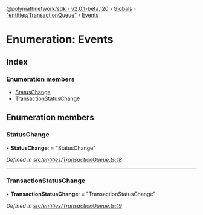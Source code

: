 [@polymathnetwork/sdk - v2.0.1-beta.120](../README.md) › [Globals](../globals.md) › ["entities/TransactionQueue"](../modules/_entities_transactionqueue_.md) › [Events](_entities_transactionqueue_.events.md)

# Enumeration: Events

## Index

### Enumeration members

- [StatusChange](_entities_transactionqueue_.events.md#statuschange)
- [TransactionStatusChange](_entities_transactionqueue_.events.md#transactionstatuschange)

## Enumeration members

### StatusChange

• **StatusChange**: = "StatusChange"

_Defined in [src/entities/TransactionQueue.ts:18](https://github.com/PolymathNetwork/polymath-sdk/blob/1da5bc5/src/entities/TransactionQueue.ts#L18)_

---

### TransactionStatusChange

• **TransactionStatusChange**: = "TransactionStatusChange"

_Defined in [src/entities/TransactionQueue.ts:19](https://github.com/PolymathNetwork/polymath-sdk/blob/1da5bc5/src/entities/TransactionQueue.ts#L19)_
